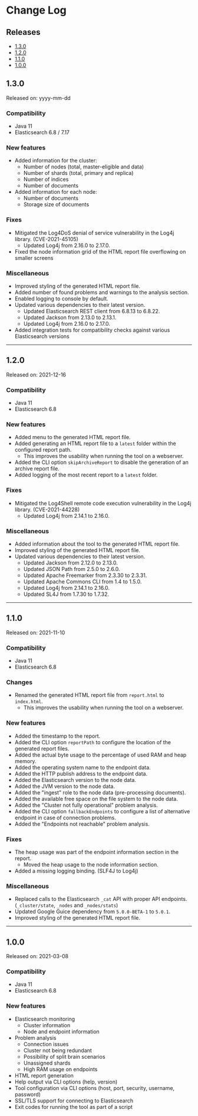 # Change Log

## Releases

* [1.3.0](#130)
* [1.2.0](#120)
* [1.1.0](#110)
* [1.0.0](#100)

<a id="130"></a>
## 1.3.0

Released on: yyyy-mm-dd

### Compatibility

* Java 11
* Elasticsearch 6.8 / 7.17

### New features

* Added information for the cluster:
    * Number of nodes (total, master-eligible and data)
    * Number of shards (total, primary and replica)
    * Number of indices
    * Number of documents
* Added information for each node:
    * Number of documents
    * Storage size of documents

### Fixes

* Mitigated the Log4DoS denial of service vulnerability in the Log4j library. (CVE-2021-45105)
    * Updated Log4j from 2.16.0 to 2.17.0.
* Fixed the node information grid of the HTML report file overflowing on smaller screens

### Miscellaneous

* Improved styling of the generated HTML report file.
* Added number of found problems and warnings to the analysis section.
* Enabled logging to console by default.
* Updated various dependencies to their latest version.
    * Updated Elasticsearch REST client from 6.8.13 to 6.8.22.
    * Updated Jackson from 2.13.0 to 2.13.1.
    * Updated Log4j from 2.16.0 to 2.17.0.
* Added integration tests for compatibility checks against various Elasticsearch versions

---

<a id="120"></a>
## 1.2.0

Released on: 2021-12-16

### Compatibility

* Java 11
* Elasticsearch 6.8

### New features

* Added menu to the generated HTML report file.
* Added generating an HTML report file to a `latest` folder within the configured report path.
    * This improves the usability when running the tool on a webserver.
* Added the CLI option `skipArchiveReport` to disable the generation of an archive report file.
* Added logging of the most recent report to a `latest` folder.

### Fixes

* Mitigated the Log4Shell remote code execution vulnerability in the Log4j library. (CVE-2021-44228)
    * Updated Log4j from 2.14.1 to 2.16.0.

### Miscellaneous

* Added information about the tool to the generated HTML report file.
* Improved styling of the generated HTML report file.
* Updated various dependencies to their latest version.
    * Updated Jackson from 2.12.0 to 2.13.0.
    * Updated JSON Path from 2.5.0 to 2.6.0.
    * Updated Apache Freemarker from 2.3.30 to 2.3.31.
    * Updated Apache Commons CLI from 1.4 to 1.5.0.
    * Updated Log4j from 2.14.1 to 2.16.0.
    * Updated SL4J from 1.7.30 to 1.7.32.

---

<a id="110"></a>
## 1.1.0

Released on: 2021-11-10

### Compatibility

* Java 11
* Elasticsearch 6.8

### Changes

* Renamed the generated HTML report file from `report.html` to `index.html`.
    * This improves the usability when running the tool on a webserver.

### New features

* Added the timestamp to the report.
* Added the CLI option `reportPath` to configure the location of the generated report files.
* Added the actual byte usage to the percentage of used RAM and heap memory.
* Added the operating system name to the endpoint data.
* Added the HTTP publish address to the endpoint data.
* Added the Elasticsearch version to the node data.
* Added the JVM version to the node data.
* Added the "ingest" role to the node data (pre-processing documents).
* Added the available free space on the file system to the node data.
* Added the "Cluster not fully operational" problem analysis.
* Added the CLI option `fallbackEndpoints` to configure a list of alternative endpoint in case of connection problems.
* Added the "Endpoints not reachable" problem analysis.

### Fixes

* The heap usage was part of the endpoint information section in the report.
    * Moved the heap usage to the node information section.
* Added a missing logging binding. (SLF4J to Log4j)

### Miscellaneous

* Replaced calls to the Elasticsearch `_cat` API with proper API endpoints. (`_cluster/state`, `_nodes` and `_nodes/stats`)
* Updated Google Guice dependency from `5.0.0-BETA-1` to `5.0.1`.
* Improved styling of the generated HTML report file.

---

<a id="100"></a>
## 1.0.0

Released on: 2021-03-08

### Compatibility

* Java 11
* Elasticsearch 6.8

### New features

* Elasticsearch monitoring
    * Cluster information
    * Node and endpoint information
* Problem analysis
    * Connection issues
    * Cluster not being redundant
    * Possibility of split brain scenarios
    * Unassigned shards
    * High RAM usage on endpoints
* HTML report generation
* Help output via CLI options (help, version)
* Tool configuration via CLI options (host, port, security, username, password)
* SSL/TLS support for connecting to Elasticsearch
* Exit codes for running the tool as part of a script
